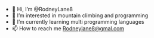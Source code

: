- 👋 Hi, I’m @RodneyLane8
- 👀 I’m interested in mountain climbing and programming
- 🌱 I’m currently learning multi programming languages
- 📫 How to reach me Rodneylane8@gmal.com
